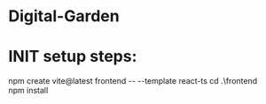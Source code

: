 # Digital-Garden



# INIT setup steps:

npm create vite@latest frontend -- --template react-ts 
cd .\frontend\
npm install